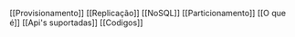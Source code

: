 

[[Provisionamento]]
[[Replicação]]
[[NoSQL]]
[[Particionamento]]
[[O que é]]
[[Api's suportadas]]
[[Codigos]]



